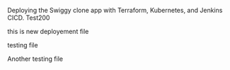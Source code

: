 Deploying the Swiggy clone app with Terraform, Kubernetes, and Jenkins CICD.
Test200

this is new deployement file

testing file

Another testing file
